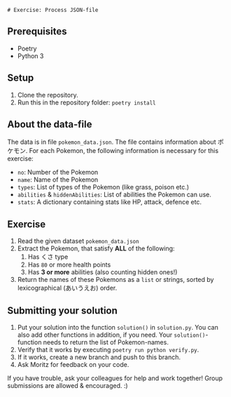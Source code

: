     # Exercise: Process JSON-file

## Prerequisites

- Poetry
- Python 3

## Setup

1. Clone the repository.
1. Run this in the repository folder: `poetry install`

## About the data-file

The data is in file `pokemon_data.json`. The file contains information about ポケモン. For each Pokemon, the following information is necessary for this exercise:

- `no`: Number of the Pokemon
- `name`: Name of the Pokemon
- `types`: List of types of the Pokemon (like grass, poison etc.)
- `abilities` & `hiddenAbilities`: List of abilities the Pokemon can use.
- `stats`: A dictionary containing stats like HP, attack, defence etc.

## Exercise

1. Read the given dataset `pokemon_data.json`
1. Extract the Pokemon, that satisfy **ALL** of the following:
    1. Has くさ type
    1. Has `80` or more health points
    1. Has **3 or more** abilities (also counting hidden ones!)
1. Return the names of these Pokemons as a `list` or strings, sorted by lexicographical (あいうえお) order.

## Submitting your solution

1. Put your solution into the function `solution()` in `solution.py`. You can also add other functions in addition, if you need. Your `solution()`-function needs to return the list of Pokemon-names.
1. Verify that it works by executing `poetry run python verify.py`.
1. If it works, create a new branch and push to this branch.
1. Ask Moritz for feedback on your code.

If you have trouble, ask your colleagues for help and work together! Group submissions are allowed & encouraged. :)

